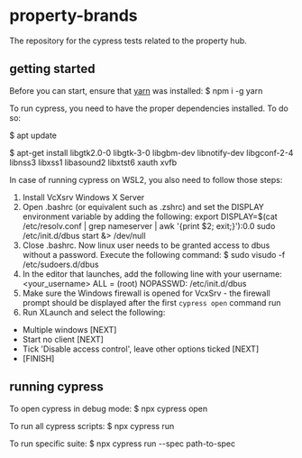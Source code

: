# property-brands

The repository for the cypress tests related to the property hub.

## getting started

Before you can start, ensure that [yarn](https://yarnpkg.com/en/) was installed:
$ npm i -g yarn

To run cypress, you need to have the proper dependencies installed. To do so:

$ apt update

$ apt-get install libgtk2.0-0 libgtk-3-0 libgbm-dev libnotify-dev libgconf-2-4 libnss3 libxss1 libasound2 libxtst6 xauth xvfb

In case of running cypress on WSL2, you also need to follow those steps:
1. Install VcXsrv Windows X Server
2. Open .bashrc (or equivalent such as .zshrc) and set the DISPLAY environment variable by adding the following:
export DISPLAY=$(cat /etc/resolv.conf | grep nameserver | awk '{print $2; exit;}'):0.0
sudo /etc/init.d/dbus start &> /dev/null
3. Close .bashrc. Now linux user needs to be granted access to dbus without a password. Execute the following command:
$ sudo visudo -f /etc/sudoers.d/dbus
4. In the editor that launches, add the following line with your username:
<your_username> ALL = (root) NOPASSWD: /etc/init.d/dbus
5. Make sure the Windows firewall is opened for VcxSrv - the firewall prompt should be displayed after the first `cypress open` command run
6. Run XLaunch and select the following:
- Multiple windows [NEXT]
- Start no client [NEXT]
- Tick 'Disable access control', leave other options ticked [NEXT]
- [FINISH]

## running cypress

To open cypress in debug mode:
$ npx cypress open

To run all cypress scripts:
$ npx cypress run

To run specific suite:
$ npx cypress run --spec path-to-spec
